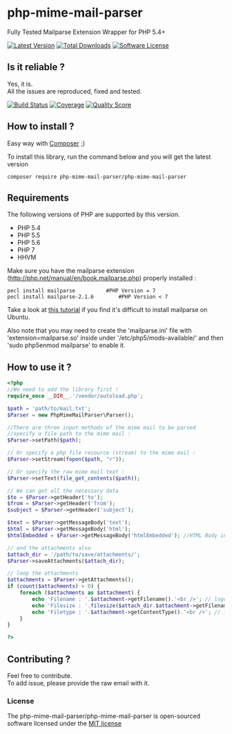 # php-mime-mail-parser

Fully Tested Mailparse Extension Wrapper for PHP 5.4+

[![Latest Version](https://img.shields.io/packagist/v/php-mime-mail-parser/php-mime-mail-parser.svg?style=flat-square)](https://github.com/php-mime-mail-parser/php-mime-mail-parser/releases)
[![Total Downloads](https://img.shields.io/packagist/dt/php-mime-mail-parser/php-mime-mail-parser.svg?style=flat-square)](https://packagist.org/packages/php-mime-mail-parser/php-mime-mail-parser)
[![Software License](https://img.shields.io/badge/license-MIT-brightgreen.svg?style=flat-square)](LICENSE)

## Is it reliable ?

Yes, it is.  
All the issues are reproduced, fixed and tested.

[![Build Status](https://img.shields.io/travis/php-mime-mail-parser/php-mime-mail-parser/master.svg?style=flat-square)](https://travis-ci.org/php-mime-mail-parser/php-mime-mail-parser)
[![Coverage](https://img.shields.io/coveralls/php-mime-mail-parser/php-mime-mail-parser.svg?style=flat-square)](https://coveralls.io/r/php-mime-mail-parser/php-mime-mail-parser)
[![Quality Score](https://img.shields.io/scrutinizer/g/php-mime-mail-parser/php-mime-mail-parser.svg?style=flat-square)](https://scrutinizer-ci.com/g/php-mime-mail-parser/php-mime-mail-parser)

## How to install ?

Easy way with [Composer](https://getcomposer.org/) ;)

To install this library, run the command below and you will get the latest version

	composer require php-mime-mail-parser/php-mime-mail-parser

## Requirements

The following versions of PHP are supported by this version.

* PHP 5.4
* PHP 5.5
* PHP 5.6
* PHP 7
* HHVM

Make sure you have the mailparse extension (http://php.net/manual/en/book.mailparse.php) properly installed : 

	pecl install mailparse			#PHP Version = 7
	pecl install mailparse-2.1.6		#PHP Version < 7
	
	
Take a look at [this tutorial](http://wiki.cerbweb.com/Installing_PHP_Mailparse_Ubuntu) if you find it's difficult to install mailparse on Ubuntu. 

Also note that you may need to create the 'mailparse.ini' file with 'extension=mailparse.so' inside under '/etc/php5/mods-available/' and then 'sudo php5enmod mailparse' to enable it.

## How to use it ?

```php
<?php
//We need to add the library first !
require_once __DIR__.'/vendor/autoload.php';

$path = 'path/to/mail.txt';
$Parser = new PhpMimeMailParser\Parser();

//There are three input methods of the mime mail to be parsed
//specify a file path to the mime mail :
$Parser->setPath($path); 

// Or specify a php file resource (stream) to the mime mail :
$Parser->setStream(fopen($path, "r"));

// Or specify the raw mime mail text :
$Parser->setText(file_get_contents($path));

// We can get all the necessary data
$to = $Parser->getHeader('to');
$from = $Parser->getHeader('from');
$subject = $Parser->getHeader('subject');

$text = $Parser->getMessageBody('text');
$html = $Parser->getMessageBody('html');
$htmlEmbedded = $Parser->getMessageBody('htmlEmbedded'); //HTML Body included data

// and the attachments also
$attach_dir = '/path/to/save/attachments/';
$Parser->saveAttachments($attach_dir);

// loop the attachments
$attachments = $Parser->getAttachments();
if (count($attachments) > 0) {
	foreach ($attachments as $attachment) {
		echo 'Filename : '.$attachment->getFilename().'<br />'; // logo.jpg
		echo 'Filesize : '.filesize($attach_dir.$attachment->getFilename()).'<br />'; // 1000
		echo 'Filetype : '.$attachment->getContentType().'<br />'; // image/jpeg
	}
}

?>
```

## Contributing ?

Feel free to contribute.  
To add issue, please provide the raw email with it.

### License

The php-mime-mail-parser/php-mime-mail-parser is open-sourced software licensed under the [MIT license](http://opensource.org/licenses/MIT)
